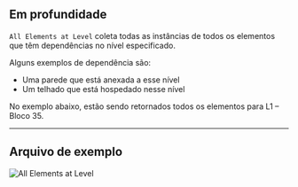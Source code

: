## Em profundidade
`All Elements at Level` coleta todas as instâncias de todos os elementos que têm dependências no nível especificado.

Alguns exemplos de dependência são:
- Uma parede que está anexada a esse nível
- Um telhado que está hospedado nesse nível

No exemplo abaixo, estão sendo retornados todos os elementos para L1 – Bloco 35.
___
## Arquivo de exemplo

![All Elements at Level](./DSRevitNodesUI.ElementsAtLevel_img.jpg)
